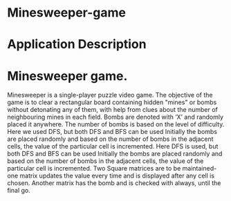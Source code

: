 # Minesweeper-game
# Application Description
# Minesweeper game. 
Minesweeper is a single-player puzzle video game. The objective of the game is to clear a rectangular board containing hidden "mines" or bombs without detonating any of them, with help from clues about the number of neighbouring mines in each field.
Bombs are denoted with ‘X’ and randomly placed it anywhere. The number of bombs is based on the level of difficulty.
Here we used DFS, but both DFS and BFS can be used
Initially the bombs are placed randomly and based on the number of bombs in the adjacent cells, the value of the particular cell is incremented.
Here DFS is used, but both DFS and BFS can be used
Initially the bombs are placed randomly and based on the number of bombs in the adjacent cells, the value of the particular cell is incremented.
Two Square matrices are to be maintained- one matrix updates the value every time and is displayed after any cell is chosen. Another matrix has the bomb and is checked with always, until the final go.
